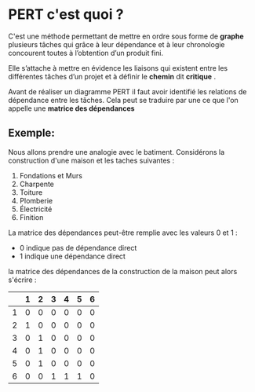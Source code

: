 # PERT c'est quoi ?

C'est une méthode permettant de mettre en ordre sous forme de **graphe** plusieurs tâches qui grâce à leur dépendance et à leur chronologie concourent toutes à l’obtention d’un produit fini.

Elle s’attache à mettre en évidence les liaisons qui existent entre les différentes tâches d’un projet et à définir le **chemin** dit  **critique** .

Avant de réaliser un diagramme PERT il faut avoir identifié les relations de dépendance entre les tâches. Cela peut se traduire par une ce que l'on appelle une **matrice des dépendances**

## Exemple:
Nous allons prendre une analogie avec le batiment. Considérons la construction d'une maison et les taches suivantes : 
1. Fondations et Murs
1. Charpente
1. Toiture
1. Plomberie
1. Électricité
1. Finition

La matrice des dépendances peut-être remplie avec les valeurs 0 et 1 : 
* 0 indique pas de dépendance direct
* 1 indique une dépendance direct

la matrice des dépendances de la construction de la maison peut alors s'écrire : 

|      | 1    | 2    | 3    | 4    | 5    | 6    |
| :--: | :--: | :--: | :--: | :--: | :--: | :--: |
| 1    | 0    | 0    | 0    | 0    | 0    | 0    |
| 2    | 1    | 0    | 0    | 0    | 0    | 0    |
| 3    | 0    | 1    | 0    | 0    | 0    | 0    |
| 4    | 0    | 1    | 0    | 0    | 0    | 0    |
| 5    | 0    | 1    | 0    | 0    | 0    | 0    |
| 6    | 0    | 0    | 1    | 1    | 1    | 0    |

